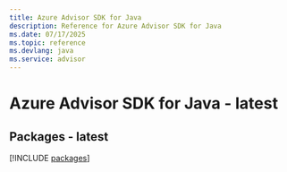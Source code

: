 ```yaml
---
title: Azure Advisor SDK for Java
description: Reference for Azure Advisor SDK for Java
ms.date: 07/17/2025
ms.topic: reference
ms.devlang: java
ms.service: advisor
---
```

# Azure Advisor SDK for Java - latest
## Packages - latest
[!INCLUDE [packages](advisor-index.md)]